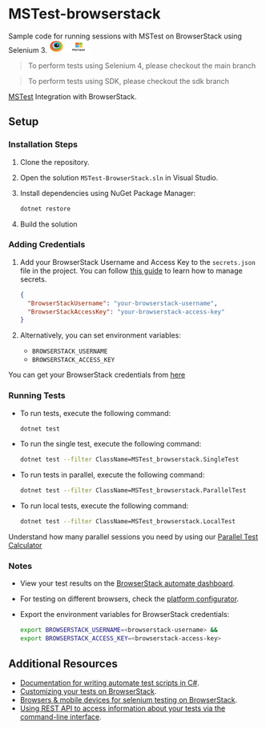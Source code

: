 # MSTest-browserstack
Sample code for running sessions with MSTest on BrowserStack using Selenium 3. <img src="assets/browserstack.png" width=30 height=25> <img src="assets/MSTest.png" width=50 height=25> 

> To perform tests using Selenium 4, please checkout the main branch

> To perform tests using SDK, please checkout the sdk branch

[MSTest](https://docs.microsoft.com/en-us/dotnet/core/testing/unit-testing-with-mstest) Integration with BrowserStack.

## Setup

### Installation Steps

1. Clone the repository.
2. Open the solution `MSTest-BrowserStack.sln` in Visual Studio.
3. Install dependencies using NuGet Package Manager:
   
    ```bash
    dotnet restore
    ```
4. Build the solution

### Adding Credentials

1. Add your BrowserStack Username and Access Key to the `secrets.json` file in the project. You can follow [this guide](https://learn.microsoft.com/en-us/aspnet/core/security/app-secrets?view=aspnetcore-8.0&tabs=windows#read-the-secret-via-the-configuration-api) to learn how to manage secrets.
   
    ```json
    {
      "BrowserStackUsername": "your-browserstack-username",
      "BrowserStackAccessKey": "your-browserstack-access-key"
    }
    ```

2. Alternatively, you can set environment variables:
    - `BROWSERSTACK_USERNAME`
    - `BROWSERSTACK_ACCESS_KEY`

You can get your BrowserStack credentials from [here](https://www.browserstack.com/accounts/profile/details)

### Running Tests

- To run tests, execute the following command:
    ```bash
    dotnet test
    ```

- To run the single test, execute the following command:
    ```bash
    dotnet test --filter ClassName=MSTest_browserstack.SingleTest
    ```

- To run tests in parallel, execute the following command:
    ```bash
    dotnet test --filter ClassName=MSTest_browserstack.ParallelTest
    ```

- To run local tests, execute the following command:
    ```bash
    dotnet test --filter ClassName=MSTest_browserstack.LocalTest
    ```

Understand how many parallel sessions you need by using our [Parallel Test Calculator](https://www.browserstack.com/automate/parallel-calculator?ref=github)

### Notes

* View your test results on the [BrowserStack automate dashboard](https://www.browserstack.com/automate).
* For testing on different browsers, check the [platform configurator](https://www.browserstack.com/automate/c-sharp#setting-os-and-browser).
* Export the environment variables for BrowserStack credentials:

    ```bash
    export BROWSERSTACK_USERNAME=<browserstack-username> &&
    export BROWSERSTACK_ACCESS_KEY=<browserstack-access-key>
    ```

## Additional Resources

* [Documentation for writing automate test scripts in C#](https://www.browserstack.com/automate/c-sharp).
* [Customizing your tests on BrowserStack](https://www.browserstack.com/automate/capabilities).
* [Browsers & mobile devices for selenium testing on BrowserStack](https://www.browserstack.com/list-of-browsers-and-platforms?product=automate).
* [Using REST API to access information about your tests via the command-line interface](https://www.browserstack.com/automate/rest-api).
